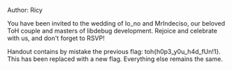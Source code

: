 Author: Ricy

You have been invited to the wedding of Io_no and MrIndeciso, our beloved ToH couple and masters of libdebug development. Rejoice and celebrate with us, and don't forget to RSVP!

Handout contains by mistake the previous flag: toh{h0p3_y0u_h4d_fUn!1}. This has been replaced with a new flag. Everything else remains the same.
